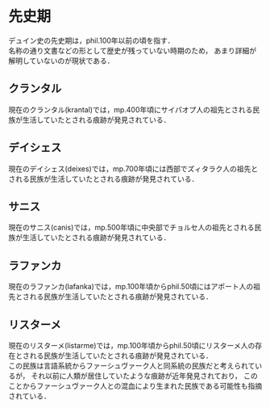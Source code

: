 # 先史期
デュイン史の先史期は，phil.100年以前の頃を指す．  
名称の通り文書などの形として歴史が残っていない時期のため，
あまり詳細が解明していないのが現状である．

## クランタル
現在のクランタル(krantal)では，mp.400年頃にサイパオプ人の祖先とされる民族が生活していたとされる痕跡が発見されている．  

## デイシェス
現在のデイシェス(deixes)では，mp.700年頃には西部でズィタラク人の祖先とされる民族が生活していたとされる痕跡が発見されている．

## サニス
現在のサニス(canis)では，mp.500年頃に中央部でチョルセ人の祖先とされる民族が生活していたとされる痕跡が発見されている．

## ラファンカ
現在のラファンカ(lafanka)では，mp.100年頃からphil.50頃にはアポート人の祖先とされる民族が生活していたとされる痕跡が発見されている．

## リスターメ
現在のリスターメ(listarme)では，mp.100年頃からphil.50頃にリスターメ人の存在とされる民族が生活していたとされる痕跡が発見されている．  
この民族は言語系統からファーシュヴァーク人と同系統の民族だと考えられているが，
それ以前に人類が居住していたような痕跡が近年発見されており，
このことからファーシュヴァーク人との混血により生まれた民族である可能性も指摘されている．
